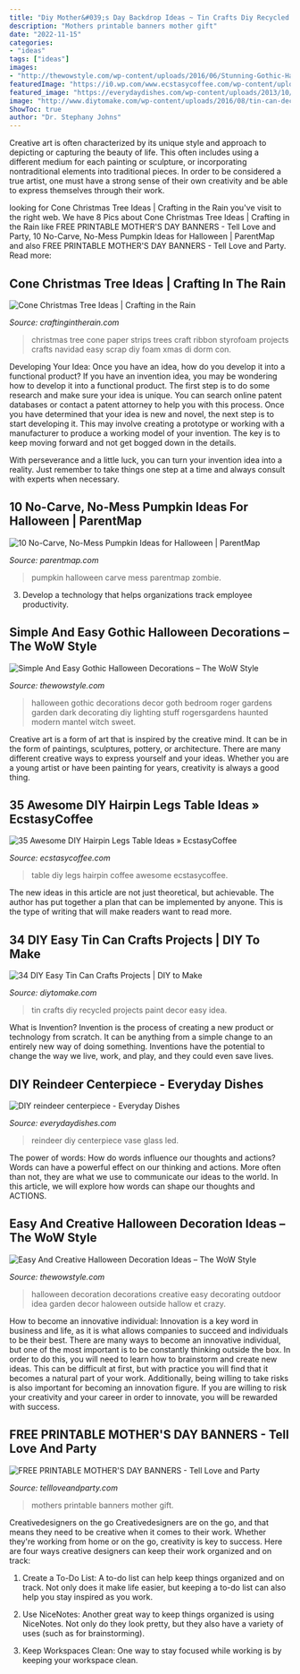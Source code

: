 ```yaml
---
title: "Diy Mother&#039;s Day Backdrop Ideas ~ Tin Crafts Diy Recycled Projects Paint Decor Easy Idea"
description: "Mothers printable banners mother gift"
date: "2022-11-15"
categories:
- "ideas"
tags: ["ideas"]
images:
- "http://thewowstyle.com/wp-content/uploads/2016/06/Stunning-Gothic-Halloween-Decorations-1.jpg"
featuredImage: "https://i0.wp.com/www.ecstasycoffee.com/wp-content/uploads/2017/01/Original-DIY-coffee-table-with-hairpin-legs.jpg?resize=600%2C926"
featured_image: "https://everydaydishes.com/wp-content/uploads/2013/10/reindeer-centerpiece-cherylstyle-cheryl-najafi-H.jpg"
image: "http://www.diytomake.com/wp-content/uploads/2016/08/tin-can-decor-idea.jpg"
ShowToc: true
author: "Dr. Stephany Johns"
---
```



Creative art is often characterized by its unique style and approach to depicting or capturing the beauty of life. This often includes using a different medium for each painting or sculpture, or incorporating nontraditional elements into traditional pieces. In order to be considered a true artist, one must have a strong sense of their own creativity and be able to express themselves through their work.

	

		
looking for Cone Christmas Tree Ideas | Crafting in the Rain you've visit to the right web. We have 8 Pics about Cone Christmas Tree Ideas | Crafting in the Rain like FREE PRINTABLE MOTHER&#039;S DAY BANNERS - Tell Love and Party, 10 No-Carve, No-Mess Pumpkin Ideas for Halloween | ParentMap and also FREE PRINTABLE MOTHER&#039;S DAY BANNERS - Tell Love and Party. Read more:
		
    
## Cone Christmas Tree Ideas | Crafting In The Rain

<img loading=lazy src="http://4.bp.blogspot.com/-0omN_WeVfCM/UJvV8gbNTVI/AAAAAAAACuY/o3K57DeGs-M/s1600/christmas_tree_from_scrap_strips_of.jpg" onerror="this.onerror=null;this.src='https://tse2.mm.bing.net/th?id=OIP.G5JSjj4ZZCg98S-CpI6e-gAAAA&amp;pid=15.1';" alt="Cone Christmas Tree Ideas | Crafting in the Rain">

_Source: craftingintherain.com_

>christmas tree cone paper strips trees craft ribbon styrofoam projects crafts navidad easy scrap diy foam xmas di dorm con. 

	

Developing Your Idea: Once you have an idea, how do you develop it into a functional product?
If you have an invention idea, you may be wondering how to develop it into a functional product. The first step is to do some research and make sure your idea is unique. You can search online patent databases or contact a patent attorney to help you with this process.
Once you have determined that your idea is new and novel, the next step is to start developing it. This may involve creating a prototype or working with a manufacturer to produce a working model of your invention. The key is to keep moving forward and not get bogged down in the details.

With perseverance and a little luck, you can turn your invention idea into a reality. Just remember to take things one step at a time and always consult with experts when necessary.

    
## 10 No-Carve, No-Mess Pumpkin Ideas For Halloween | ParentMap

<img loading=lazy src="http://www.parentmap.com/sites/default/files/styles/1180x660_scaled_cropped/public/2020-10/Untitled-design-23_0.jpg?itok=LT61YK-r" onerror="this.onerror=null;this.src='https://tse1.mm.bing.net/th?id=OIP.ir-Kcc5y4QqhbopTWYcz_AHaEJ&amp;pid=15.1';" alt="10 No-Carve, No-Mess Pumpkin Ideas for Halloween | ParentMap">

_Source: parentmap.com_

>pumpkin halloween carve mess parentmap zombie. 

	

3. Develop a technology that helps organizations track employee productivity. 

    
## Simple And Easy Gothic Halloween Decorations – The WoW Style

<img loading=lazy src="http://thewowstyle.com/wp-content/uploads/2016/06/Stunning-Gothic-Halloween-Decorations-1.jpg" onerror="this.onerror=null;this.src='https://tse4.mm.bing.net/th?id=OIP.I2r_f7bL5XG32EqSpJYvowHaLH&amp;pid=15.1';" alt="Simple And Easy Gothic Halloween Decorations – The WoW Style">

_Source: thewowstyle.com_

>halloween gothic decorations decor goth bedroom roger gardens garden dark decorating diy lighting stuff rogersgardens haunted modern mantel witch sweet. 

	

Creative art is a form of art that is inspired by the creative mind. It can be in the form of paintings, sculptures, pottery, or architecture. There are many different creative ways to express yourself and your ideas. Whether you are a young artist or have been painting for years, creativity is always a good thing.

    
## 35 Awesome DIY Hairpin Legs Table Ideas » EcstasyCoffee

<img loading=lazy src="https://i0.wp.com/www.ecstasycoffee.com/wp-content/uploads/2017/01/Original-DIY-coffee-table-with-hairpin-legs.jpg?resize=600%2C926" onerror="this.onerror=null;this.src='https://tse2.mm.bing.net/th?id=OIP.EBBeod0Enx8WtVAslCn8rgHaLb&amp;pid=15.1';" alt="35 Awesome DIY Hairpin Legs Table Ideas » EcstasyCoffee">

_Source: ecstasycoffee.com_

>table diy legs hairpin coffee awesome ecstasycoffee. 

	

The new ideas in this article are not just theoretical, but achievable. The author has put together a plan that can be implemented by anyone. This is the type of writing that will make readers want to read more.

    
## 34 DIY Easy Tin Can Crafts Projects | DIY To Make

<img loading=lazy src="http://www.diytomake.com/wp-content/uploads/2016/08/tin-can-decor-idea.jpg" onerror="this.onerror=null;this.src='https://tse2.mm.bing.net/th?id=OIP.kqjavTiLbw1a9Kebmq2slAHaJ3&amp;pid=15.1';" alt="34 DIY Easy Tin Can Crafts Projects | DIY to Make">

_Source: diytomake.com_

>tin crafts diy recycled projects paint decor easy idea. 

	

What is Invention?
Invention is the process of creating a new product or technology from scratch. It can be anything from a simple change to an entirely new way of doing something. Inventions have the potential to change the way we live, work, and play, and they could even save lives.

    
## DIY Reindeer Centerpiece - Everyday Dishes

<img loading=lazy src="https://everydaydishes.com/wp-content/uploads/2013/10/reindeer-centerpiece-cherylstyle-cheryl-najafi-H.jpg" onerror="this.onerror=null;this.src='https://tse3.mm.bing.net/th?id=OIP.zZtXa5pAsya5AYe61YDRpAHaLH&amp;pid=15.1';" alt="DIY reindeer centerpiece - Everyday Dishes">

_Source: everydaydishes.com_

>reindeer diy centerpiece vase glass led. 

	

The power of words: How do words influence our thoughts and actions?
Words can have a powerful effect on our thinking and actions. More often than not, they are what we use to communicate our ideas to the world. In this article, we will explore how words can shape our thoughts and ACTIONS.

    
## Easy And Creative Halloween Decoration Ideas – The WoW Style

<img loading=lazy src="http://thewowstyle.com/wp-content/uploads/2015/08/Crazy-HALLOWEEN-DECORATIONS.jpg" onerror="this.onerror=null;this.src='https://tse4.mm.bing.net/th?id=OIP.yIlYYrKGZ_CKca0I9DXMMgHaKX&amp;pid=15.1';" alt="Easy And Creative Halloween Decoration Ideas – The WoW Style">

_Source: thewowstyle.com_

>halloween decoration decorations creative easy decorating outdoor idea garden decor haloween outside hallow et crazy. 

	

How to become an innovative individual:
Innovation is a key word in business and life, as it is what allows companies to succeed and individuals to be their best. There are many ways to become an innovative individual, but one of the most important is to be constantly thinking outside the box. In order to do this, you will need to learn how to brainstorm and create new ideas. This can be difficult at first, but with practice you will find that it becomes a natural part of your work. Additionally, being willing to take risks is also important for becoming an innovation figure. If you are willing to risk your creativity and your career in order to innovate, you will be rewarded with success.

    
## FREE PRINTABLE MOTHER&#039;S DAY BANNERS - Tell Love And Party

<img loading=lazy src="http://tellloveandparty.com/wp-content/uploads/2017/05/Mothers-day-DIY-gift-ideas2.jpg" onerror="this.onerror=null;this.src='https://tse3.mm.bing.net/th?id=OIP.gFbsmUIvy2jjTsZDzL7RpQHaLH&amp;pid=15.1';" alt="FREE PRINTABLE MOTHER&#039;S DAY BANNERS - Tell Love and Party">

_Source: tellloveandparty.com_

>mothers printable banners mother gift. 

	

Creativedesigners on the go
Creativedesigners are on the go, and that means they need to be creative when it comes to their work. Whether they're working from home or on the go, creativity is key to success. Here are four ways creative designers can keep their work organized and on track:
1. Create a To-Do List: A to-do list can help keep things organized and on track. Not only does it make life easier, but keeping a to-do list can also help you stay inspired as you work.

2. Use NiceNotes: Another great way to keep things organized is using NiceNotes. Not only do they look pretty, but they also have a variety of uses (such as for brainstorming).

3. Keep Workspaces Clean: One way to stay focused while working is by keeping your workspace clean.

